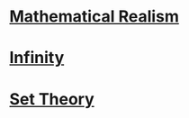 # [Mathematical Realism](Mathematical%20Realism)
# [Infinity](Infinity)
# [Set Theory](Set%20Theory)